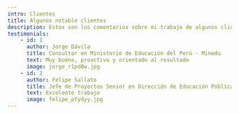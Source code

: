 ```yaml
---
intro: Clientes
title: Algunos notable clientes
description: Estos son los comentarios sobre mi trabajo de algunos clientes
testimonials:
    - id: 1
      author: Jorge Dávila
      title: Consultor en Ministerio de Educación del Perú - Minedu
      text: Muy bueno, proactivo y orientado al resultado
      image: jorge_r1pd0w.jpg
    - id: 2
      author: Felipe Sallato
      title: Jefe de Proyectos Senior en Dirección de Educación Pública
      text: Excelente trabajo
      image: felipe_pfydyy.jpg
---
```

